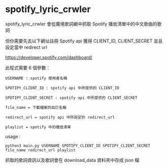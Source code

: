 # spotify_lyric_crwler
spotify_lyric_crwler 會從魔境歌詞網中抓取 Spotify 播放清單中的中文歌曲的歌詞

但你需要先去以下網址註冊 Spotify api 獲得 CLIENT_ID, CLIENT_SECRET 並且設定當中 redirect url

https://developer.spotify.com/dashboard/

此程式需要 6 個參數：

    USERNAME : spotify 使用者名稱

    SPOTIPY_CLIENT_ID : spotify api 中所提供的 CLIENT_ID

    SPOTIPY_CLIENT_SECRET : spotify api 中所提供的 CLIENT_SECRET

    file_name = 下載檔案的自訂名稱

    redirect_url = spotify api 中所設定的 redirect_url

    playlist = spotify 中的播放清單

    
usage : 

    python3 main.py USERNAME SPOTIPY_CLIENT_ID SPOTIPY_CLIENT_SECRET file_name redirect_url playlist
    
抓取的歌詞資訊以及歌詞會在 download_data 資料夾中存成 json 檔
